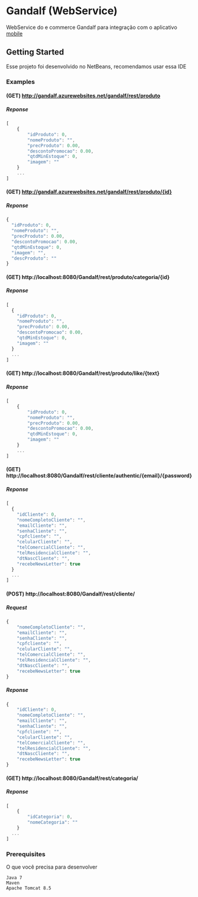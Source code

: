 # Gandalf (WebService)

WebService do e commerce Gandalf para integração com o aplicativo [mobile](https://github.com/DavidWashington833/PI-4-AppMobile.git)

## Getting Started

Esse projeto foi desenvolvido no NetBeans, recomendamos usar essa IDE

### Examples
#### (GET) http://gandalf.azurewebsites.net/gandalf/rest/produto
##### Reponse
```javascript
[
    {
        "idProduto": 0,
        "nomeProduto": "",
        "precProduto": 0.00,
        "descontoPromocao": 0.00,
        "qtdMinEstoque": 0,
        "imagem": ""
    }
    ...
]
```
#### (GET) http://gandalf.azurewebsites.net/gandalf/rest/produto/{id}
##### Reponse
```javascript
{
  "idProduto": 0,
  "nomeProduto": "",
  "precProduto": 0.00,
  "descontoPromocao": 0.00,
  "qtdMinEstoque": 0,
  "imagem": "",
  "descProduto": ""
}
```
#### (GET) http://localhost:8080/Gandalf/rest/produto/categoria/{id}
##### Reponse
```javascript
[
  {
    "idProduto": 0,
    "nomeProduto": "",
    "precProduto": 0.00,
    "descontoPromocao": 0.00,
    "qtdMinEstoque": 0,
    "imagem": ""
  }
  ...
]
```
#### (GET) http://localhost:8080/Gandalf/rest/produto/like/{text}
##### Reponse
```javascript
[
    {
        "idProduto": 0,
        "nomeProduto": "",
        "precProduto": 0.00,
        "descontoPromocao": 0.00,
        "qtdMinEstoque": 0,
        "imagem": ""
    }
    ...
]
```
#### (GET) http://localhost:8080/Gandalf/rest/cliente/authentic/{email}/{password}
##### Reponse
```javascript
[
  {
    "idCliente": 0,
    "nomeCompletoCliente": "",
    "emailCliente": "",
    "senhaCliente": "",
    "cpfcliente": "",
    "celularCliente": "",
    "telComercialCliente": "",
    "telResidencialCliente": "",
    "dtNascCliente": "",
    "recebeNewsLetter": true
  }
  ...
]
```
#### (POST) http://localhost:8080/Gandalf/rest/cliente/
##### Request
```javascript
{
    "nomeCompletoCliente": "",
    "emailCliente": "",
    "senhaCliente": "",
    "cpfcliente": "",
    "celularCliente": "",
    "telComercialCliente": "",
    "telResidencialCliente": "",
    "dtNascCliente": "",
    "recebeNewsLetter": true
}
```
##### Reponse
```javascript
{
    "idCliente": 0,
    "nomeCompletoCliente": "",
    "emailCliente": "",
    "senhaCliente": "",
    "cpfcliente": "",
    "celularCliente": "",
    "telComercialCliente": "",
    "telResidencialCliente": "",
    "dtNascCliente": "",
    "recebeNewsLetter": true
}
```
#### (GET) http://localhost:8080/Gandalf/rest/categoria/
##### Reponse
```javascript
[
    { 
        "idCategoria": 0, 
        "nomeCategoria": "" 
    }
  ...
]
```

### Prerequisites

O que você precisa para desenvolver

```
Java 7
Maven
Apache Tomcat 8.5
```
